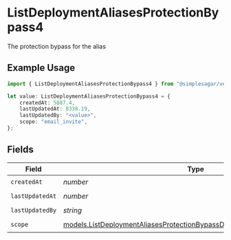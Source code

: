 # ListDeploymentAliasesProtectionBypass4

The protection bypass for the alias

## Example Usage

```typescript
import { ListDeploymentAliasesProtectionBypass4 } from "@simplesagar/vercel/models/listdeploymentaliasesop.js";

let value: ListDeploymentAliasesProtectionBypass4 = {
    createdAt: 5887.4,
    lastUpdatedAt: 8338.19,
    lastUpdatedBy: "<value>",
    scope: "email_invite",
};
```

## Fields

| Field                                                                                                                                                    | Type                                                                                                                                                     | Required                                                                                                                                                 | Description                                                                                                                                              |
| -------------------------------------------------------------------------------------------------------------------------------------------------------- | -------------------------------------------------------------------------------------------------------------------------------------------------------- | -------------------------------------------------------------------------------------------------------------------------------------------------------- | -------------------------------------------------------------------------------------------------------------------------------------------------------- |
| `createdAt`                                                                                                                                              | *number*                                                                                                                                                 | :heavy_check_mark:                                                                                                                                       | N/A                                                                                                                                                      |
| `lastUpdatedAt`                                                                                                                                          | *number*                                                                                                                                                 | :heavy_check_mark:                                                                                                                                       | N/A                                                                                                                                                      |
| `lastUpdatedBy`                                                                                                                                          | *string*                                                                                                                                                 | :heavy_check_mark:                                                                                                                                       | N/A                                                                                                                                                      |
| `scope`                                                                                                                                                  | [models.ListDeploymentAliasesProtectionBypassDeploymentsResponse200Scope](../models/listdeploymentaliasesprotectionbypassdeploymentsresponse200scope.md) | :heavy_check_mark:                                                                                                                                       | N/A                                                                                                                                                      |